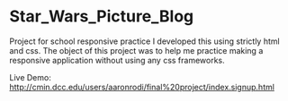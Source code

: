 # Star_Wars_Picture_Blog
Project for school
responsive practice
I developed this using strictly html and css. The object of this project was to help me practice making a responsive application without using any css frameworks. 




Live Demo: 
http://cmin.dcc.edu/users/aaronrodi/final%20project/index.signup.html
